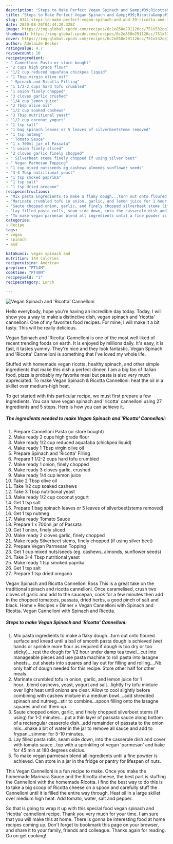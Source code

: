 ```yaml
---
description: "Steps to Make Perfect Vegan Spinach and &amp;#39;Ricotta&amp;#39; Cannelloni"
title: "Steps to Make Perfect Vegan Spinach and &amp;#39;Ricotta&amp;#39; Cannelloni"
slug: 8341-steps-to-make-perfect-vegan-spinach-and-and-39-ricotta-and-39-cannelloni
date: 2020-08-26T04:44:20.328Z
image: https://img-global.cpcdn.com/recipes/6c2e850e291126cc/751x532cq70/vegan-spinach-and-ricotta-cannelloni-recipe-main-photo.jpg
thumbnail: https://img-global.cpcdn.com/recipes/6c2e850e291126cc/751x532cq70/vegan-spinach-and-ricotta-cannelloni-recipe-main-photo.jpg
cover: https://img-global.cpcdn.com/recipes/6c2e850e291126cc/751x532cq70/vegan-spinach-and-ricotta-cannelloni-recipe-main-photo.jpg
author: Adelaide Becker
ratingvalue: 4.7
reviewcount: 10
recipeingredient:
- " Cannelloni Pasta or store bought"
- "2 cups high grade flour"
- "1/2 cup reduced aquafaba chickpea liquid"
- "1 Tbsp virgin olive oil"
- " Spinach and Ricotta Filling"
- "1 1/2-2 cups hard tofu crumbled"
- "1 onion finely chopped"
- "3 cloves garlic crushed"
- "1/4 cup lemon juice"
- "2 Tbsp olive oil"
- "1/2 cup soaked cashews"
- "3 Tbsp nutritional yeast"
- "1/2 cup coconut yogurt"
- "1 tsp salt"
- "1 bag spinach leaves or 5 leaves of silverbeetstems removed"
- "1 tsp nutmeg"
- " Tomato Sauce"
- "1 x 700ml jar of Passata"
- "1 onion finely sliced"
- "2 cloves garlic finely chopped"
- " Silverbeet stems finely chopped if using silver beet"
- " Vegan Parmesan Topping"
- "1 cup mixed nutsseeds eg cashews almonds sunflower seeds"
- "3-4 Tbsp nutritional yeast"
- "1 tsp smoked paprika"
- "1 tsp salt"
- "1 tsp dried oregano"
recipeinstructions:
- "Mix pasta ingredients to make a flaky dough...turn out onto floured surface and knead until a ball of smooth pasta dough is achieved (wet hands or sprinkle more flour as required if dough is too dry or too sticky)....rest the dough for 1/2 hour under damp tea towel...cut into manageable pieces and use pasta machine to roll pasta into lasagne sheets....cut sheets into squares and lay out for filling and rolling....Nb. only half of dough needed for this recipe. Store other half for other meals."
- "Marinate crumbled tofu in onion, garlic, and lemon juice for 1 hour...blend cashews, yeast, yogurt and salt...lightly fry tofu mixture over light heat until onions are clear. Allow to cool slightly before combining with cashew mixture in a medium bowl....add shredded spinach and nutmeg...stir to combine...spoon filling onto the lasagne squares and roll them up."
- "Saute chopped onion, garlic, and finely chopped silverbeet stems (if using) for 1-2 minutes....put a thin layer of passata sauce along bottom of a rectangular casserole dish...add remainder of passata to the onion mix...shake a bit of water in the jar to remove all sauce and add to frypan...simmer for 5-10 minutes."
- "Lay filled pasta rolls, seam side down, into the casserole dish and cover with tomato sauce...top with a sprinkling of vegan &#39;parmesan&#39; and bake for 45 min at 180 degrees celcius."
- "To make vegan parmesan blend all ingredients until a fine powder is achieved. Can store in a jar in the fridge or pantry for lifespan of nuts."
categories:
- Recipe
tags:
- vegan
- spinach
- and

katakunci: vegan spinach and 
nutrition: 144 calories
recipecuisine: American
preptime: "PT14M"
cooktime: "PT40M"
recipeyield: "1"
recipecategory: Lunch

---
```



![Vegan Spinach and &#39;Ricotta&#39; Cannelloni](https://img-global.cpcdn.com/recipes/6c2e850e291126cc/751x532cq70/vegan-spinach-and-ricotta-cannelloni-recipe-main-photo.jpg)

Hello everybody, hope you're having an incredible day today. Today, I will show you a way to make a distinctive dish, vegan spinach and &#39;ricotta&#39; cannelloni. One of my favorites food recipes. For mine, I will make it a bit tasty. This will be really delicious.

Vegan Spinach and &#39;Ricotta&#39; Cannelloni is one of the most well liked of recent trending foods on earth. It is enjoyed by millions daily. It's easy, it is fast, it tastes yummy. They're nice and they look fantastic. Vegan Spinach and &#39;Ricotta&#39; Cannelloni is something that I've loved my whole life.

Stuffed with homemade vegan ricotta, healthy spinach, and other simple ingredients that make this dish a perfect dinner. I am a big fan of Italian food, pizza is probably my favorite meal but pasta is also very much appreciated. To make Vegan Spinach &amp; Ricotta Cannelloni: heat the oil in a skillet over medium-high heat.


To get started with this particular recipe, we must first prepare a few ingredients. You can have vegan spinach and &#39;ricotta&#39; cannelloni using 27 ingredients and 5 steps. Here is how you can achieve it.

<!--inarticleads1-->

##### The ingredients needed to make Vegan Spinach and &#39;Ricotta&#39; Cannelloni:

1. Prepare  Cannelloni Pasta (or store bought)
1. Make ready 2 cups high grade flour
1. Make ready 1/2 cup reduced aquafaba (chickpea liquid)
1. Make ready 1 Tbsp virgin olive oil
1. Prepare  Spinach and &#39;Ricotta&#39; Filling
1. Prepare 1 1/2-2 cups hard tofu crumbled
1. Make ready 1 onion, finely chopped
1. Make ready 3 cloves garlic, crushed
1. Make ready 1/4 cup lemon juice
1. Take 2 Tbsp olive oil
1. Take 1/2 cup soaked cashews
1. Take 3 Tbsp nutritional yeast
1. Make ready 1/2 cup coconut yogurt
1. Get 1 tsp salt
1. Prepare 1 bag spinach leaves or 5 leaves of silverbeet(stems removed)
1. Get 1 tsp nutmeg
1. Make ready  Tomato Sauce
1. Prepare 1 x 700ml jar of Passata
1. Get 1 onion, finely sliced
1. Make ready 2 cloves garlic, finely chopped
1. Make ready  Silverbeet stems, finely chopped (if using silver beet)
1. Prepare  Vegan Parmesan Topping
1. Get 1 cup mixed nuts/seeds (eg. cashews, almonds, sunflower seeds)
1. Take 3-4 Tbsp nutritional yeast
1. Make ready 1 tsp smoked paprika
1. Get 1 tsp salt
1. Prepare 1 tsp dried oregano


Vegan Spinach and Ricotta Cannelloni Ross This is a great take on the traditional spinach and ricotta cannelloni. Once caramelised, crush two cloves of garlic and add to the saucepan, cook for a few minutes then add in the chopped tomatoes, passata, dried herbs, a good pinch of salt and black. Home » Recipes » Dinner » Vegan Cannelloni with Spinach and Ricotta. Vegan Cannelloni with Spinach and Ricotta. 

<!--inarticleads2-->

##### Steps to make Vegan Spinach and &#39;Ricotta&#39; Cannelloni:

1. Mix pasta ingredients to make a flaky dough...turn out onto floured surface and knead until a ball of smooth pasta dough is achieved (wet hands or sprinkle more flour as required if dough is too dry or too sticky)....rest the dough for 1/2 hour under damp tea towel...cut into manageable pieces and use pasta machine to roll pasta into lasagne sheets....cut sheets into squares and lay out for filling and rolling....Nb. only half of dough needed for this recipe. Store other half for other meals.
1. Marinate crumbled tofu in onion, garlic, and lemon juice for 1 hour...blend cashews, yeast, yogurt and salt...lightly fry tofu mixture over light heat until onions are clear. Allow to cool slightly before combining with cashew mixture in a medium bowl....add shredded spinach and nutmeg...stir to combine...spoon filling onto the lasagne squares and roll them up.
1. Saute chopped onion, garlic, and finely chopped silverbeet stems (if using) for 1-2 minutes....put a thin layer of passata sauce along bottom of a rectangular casserole dish...add remainder of passata to the onion mix...shake a bit of water in the jar to remove all sauce and add to frypan...simmer for 5-10 minutes.
1. Lay filled pasta rolls, seam side down, into the casserole dish and cover with tomato sauce...top with a sprinkling of vegan &#39;parmesan&#39; and bake for 45 min at 180 degrees celcius.
1. To make vegan parmesan blend all ingredients until a fine powder is achieved. Can store in a jar in the fridge or pantry for lifespan of nuts.


This Vegan Cannelloni is a fun recipe to make. Once you make the homemade Marinara Sauce and the Ricotta cheese, the best part is stuffing the Cannelloni with the homemade Ricotta. I find the best way to do this is to take a big scoop of Ricotta cheese on a spoon and carefully stuff the Cannelloni until it is filled the entire way through. Heat oil in a large skillet over medium high heat. Add tomato, water, salt and pepper. 

So that is going to wrap it up with this special food vegan spinach and &#39;ricotta&#39; cannelloni recipe. Thank you very much for your time. I am sure that you will make this at home. There is gonna be interesting food at home recipes coming up. Don't forget to bookmark this page on your browser, and share it to your family, friends and colleague. Thanks again for reading. Go on get cooking!
